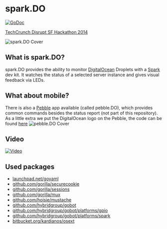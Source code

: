spark.DO
=====================

[![GoDoc](https://godoc.org/github.com/FraBle/sparkdo?status.png)](https://godoc.org/github.com/FraBle/sparkdo)

[TechCrunch Disrupt SF Hackathon 2014](http://disruptsfhackathon.challengepost.com/ "TechCrunch Disrupt SF Hackathon 2014")

![spark.DO Cover](http://i.imgur.com/dNokMqJ.png "spark.DO Cover")

## What is spark.DO?
spark.DO provides the ability to monitor [DigitalOcean](https://www.digitalocean.com/ "DigitalOcean") Droplets with a [Spark](https://www.spark.io/ "Spark") dev kit.
It watches the status of a selected server instance and gives visual feedback via LEDs.

## What about mobile?
There is also a [Pebble](https://getpebble.com/ "Pebble") app available (called pebble.DO), which provides common commands besides the status report (not part of this repository). As a little extra we put the DigitalOcean logo on the Pebble, the code can be found [here](https://github.com/xchrdw/shark)
![pebble.DO Cover](http://i.imgur.com/OYst5pP.png "pebble.DO Cover")

## Video

[![Video](http://img.youtube.com/vi/jJkpZ2Pn8ZA/0.jpg "spark.DO and pebble.DO - TechCrunch Disrupt SF Hackathon 2014")](https://www.youtube.com/watch?v=jJkpZ2Pn8ZA)

## Used packages

- [launchpad.net/goyaml](https://launchpad.net/goyaml "launchpad.net/goyaml")
- [github.com/gorilla/securecookie](https://github.com/gorilla/securecookie "github.com/gorilla/securecookie")
- [github.com/gorilla/sessions](https://github.com/gorilla/sessions "github.com/gorilla/sessions")
- [github.com/gorilla/mux](https://github.com/gorilla/mux "github.com/gorilla/mux")
- [github.com/hoisie/mustache](https://github.com/hoisie/mustache "cgithub.com/hoisie/mustache")
- [github.com/hybridgroup/gobot](https://github.com/hybridgroup/gobot "github.com/hybridgroup/gobot")
- [github.com/hybridgroup/gobot/platforms/gpio](https://github.com/hybridgroup/gobot/platforms/gpio "github.com/hybridgroup/gobot/platforms/gpio")
- [github.com/hybridgroup/gobot/platforms/spark](https://github.com/hybridgroup/gobot/platforms/spark "github.com/hybridgroup/gobot/platforms/spark")
- [bitbucket.org/kardianos/osext](https://bitbucket.org/kardianos/osext/src "bitbucket.org/kardianos/osext")
